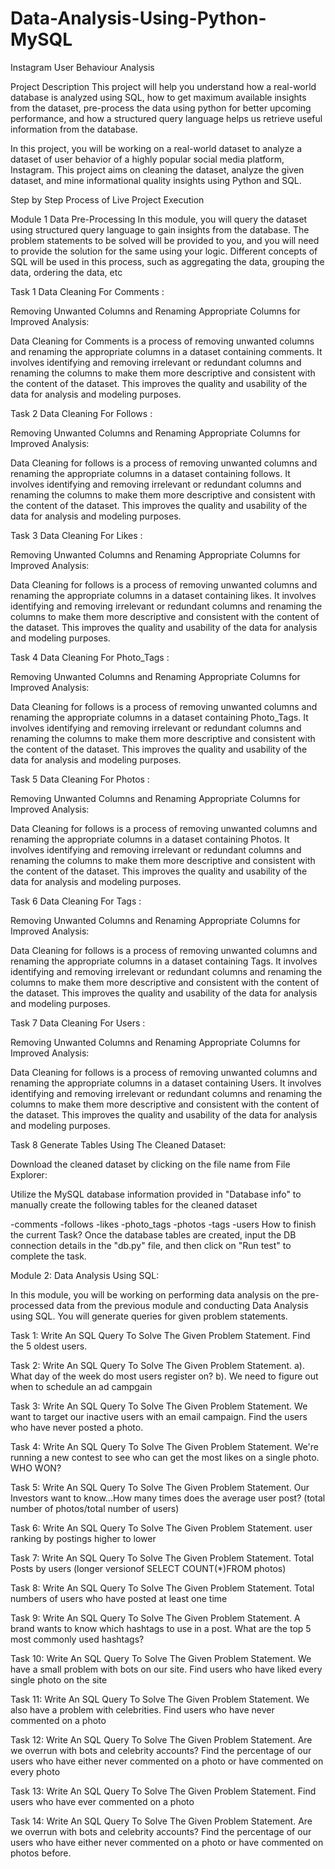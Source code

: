 # Data-Analysis-Using-Python-MySQL
Instagram User Behaviour Analysis


Project Description
This project will help you understand how a real-world database is analyzed using SQL, how to get maximum available insights from the dataset, pre-process the data using python for better upcoming performance, and how a structured query language helps us retrieve useful information from the database.


In this project, you will be working on a real-world dataset to analyze a dataset of user behavior of a highly popular social media platform, Instagram. This project aims on cleaning the dataset, analyze the given dataset, and mine informational quality insights using Python and SQL. 

Step by Step Process of Live Project Execution

Module 1 Data Pre-Processing
In this module, you will query the dataset using structured query language to gain insights from the database. The problem statements to be solved will be provided to you, and you will need to provide the solution for the same using your logic. Different concepts of SQL will be used in this process, such as aggregating the data, grouping the data, ordering the data, etc

Task 1 Data Cleaning For Comments :

Removing Unwanted Columns and Renaming Appropriate Columns for Improved Analysis:

Data Cleaning for Comments is a process of removing unwanted columns and renaming the appropriate columns in a dataset containing comments. It involves identifying and removing irrelevant or redundant columns and renaming the columns to make them more descriptive and consistent with the content of the dataset. This improves the quality and usability of the data for analysis and modeling purposes.


Task 2 Data Cleaning For Follows :


Removing Unwanted Columns and Renaming Appropriate Columns for Improved Analysis: 

Data Cleaning for follows is a process of removing unwanted columns and renaming the appropriate columns in a dataset containing follows. It involves identifying and removing irrelevant or redundant columns and renaming the columns to make them more descriptive and consistent with the content of the dataset. This improves the quality and usability of the data for analysis and modeling purposes.


Task 3 Data Cleaning For Likes :


Removing Unwanted Columns and Renaming Appropriate Columns for Improved Analysis: 

Data Cleaning for follows is a process of removing unwanted columns and renaming the appropriate columns in a dataset containing likes. It involves identifying and removing irrelevant or redundant columns and renaming the columns to make them more descriptive and consistent with the content of the dataset. This improves the quality and usability of the data for analysis and modeling purposes.


Task 4 Data Cleaning For Photo_Tags :


Removing Unwanted Columns and Renaming Appropriate Columns for Improved Analysis: 

Data Cleaning for follows is a process of removing unwanted columns and renaming the appropriate columns in a dataset containing Photo_Tags. It involves identifying and removing irrelevant or redundant columns and renaming the columns to make them more descriptive and consistent with the content of the dataset. This improves the quality and usability of the data for analysis and modeling purposes.




Task 5 Data Cleaning For Photos :


Removing Unwanted Columns and Renaming Appropriate Columns for Improved Analysis: 

Data Cleaning for follows is a process of removing unwanted columns and renaming the appropriate columns in a dataset containing Photos. It involves identifying and removing irrelevant or redundant columns and renaming the columns to make them more descriptive and consistent with the content of the dataset. This improves the quality and usability of the data for analysis and modeling purposes.



Task 6 Data Cleaning For Tags :


Removing Unwanted Columns and Renaming Appropriate Columns for Improved Analysis: 

Data Cleaning for follows is a process of removing unwanted columns and renaming the appropriate columns in a dataset containing Tags. It involves identifying and removing irrelevant or redundant columns and renaming the columns to make them more descriptive and consistent with the content of the dataset. This improves the quality and usability of the data for analysis and modeling purposes.



Task 7 Data Cleaning For Users :


Removing Unwanted Columns and Renaming Appropriate Columns for Improved Analysis: 

Data Cleaning for follows is a process of removing unwanted columns and renaming the appropriate columns in a dataset containing Users. It involves identifying and removing irrelevant or redundant columns and renaming the columns to make them more descriptive and consistent with the content of the dataset. This improves the quality and usability of the data for analysis and modeling purposes.



Task 8 Generate Tables Using The Cleaned Dataset:

Download the cleaned dataset by clicking on the file name from File Explorer: 

Utilize the MySQL database information provided in "Database info" to manually create the following tables for the cleaned dataset

-comments -follows -likes -photo_tags -photos -tags -users How to finish the current Task? Once the database tables are created, input the DB connection details in the "db.py" file, and then click on "Run test" to complete the task.


Module 2: Data Analysis Using SQL:


In this module, you will be working on performing data analysis on the pre-processed data from the previous module and conducting Data Analysis using SQL. You will generate queries for given problem statements. 


Task 1: Write An SQL Query To Solve The Given Problem Statement.
Find the 5 oldest users.

Task 2: Write An SQL Query To Solve The Given Problem Statement.
a). What day of the week do most users register on? 
b). We need to figure out when to schedule an ad campgain

Task 3: Write An SQL Query To Solve The Given Problem Statement.
We want to target our inactive users with an email campaign. Find the users who have never posted a photo.

Task 4: Write An SQL Query To Solve The Given Problem Statement.
We're running a new contest to see who can get the most likes on a single photo. WHO WON?

Task 5: Write An SQL Query To Solve The Given Problem Statement.
Our Investors want to know...How many times does the average user post? (total number of photos/total number of users)

Task 6: Write An SQL Query To Solve The Given Problem Statement.
user ranking by postings higher to lower

Task 7: Write An SQL Query To Solve The Given Problem Statement.
Total Posts by users (longer versionof SELECT COUNT(*)FROM photos)

Task 8: Write An SQL Query To Solve The Given Problem Statement.
Total numbers of users who have posted at least one time

Task 9: Write An SQL Query To Solve The Given Problem Statement.
A brand wants to know which hashtags to use in a post. What are the top 5 most commonly used hashtags?

Task 10: Write An SQL Query To Solve The Given Problem Statement.
We have a small problem with bots on our site. Find users who have liked every single photo on the site

Task 11: Write An SQL Query To Solve The Given Problem Statement.
We also have a problem with celebrities. Find users who have never commented on a photo

Task 12: Write An SQL Query To Solve The Given Problem Statement.
Are we overrun with bots and celebrity accounts? Find the percentage of our users who have either never commented on a photo or have commented on every photo

Task 13: Write An SQL Query To Solve The Given Problem Statement.
Find users who have ever commented on a photo

Task 14: Write An SQL Query To Solve The Given Problem Statement.
Are we overrun with bots and celebrity accounts? Find the percentage of our users who have either never commented on a photo or have commented on photos before.

